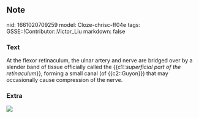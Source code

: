 ## Note
nid: 1661020709259
model: Cloze-chrisc-ff04e
tags: GSSE::!Contributor::Victor_Liu
markdown: false

### Text
At the flexor retinaculum, the ulnar artery and nerve are bridged
over by a slender band of tissue officially called the
{{c1::<i>superficial part of the retinaculum</i>}}, forming a small
canal (of {{c2::Guyon}}) that may occasionally cause compression of
the nerve.

### Extra
<img src="paste-6f9c069596d4942cd775cf70ebceb6bd90074c14.jpg">
